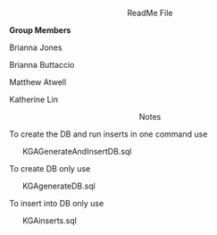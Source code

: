 <p align="center">  
  ReadMe File
</p>



**Group Members**

Brianna Jones

Brianna Buttaccio

Matthew Atwell

Katherine Lin

<p align="center">  
  Notes
</p>

To create the DB and run inserts in one command use 

&nbsp;&nbsp;&nbsp;&nbsp;&nbsp;&nbsp;KGAGenerateAndInsertDB.sql


To create DB only use

&nbsp;&nbsp;&nbsp;&nbsp;&nbsp;&nbsp;KGAgenerateDB.sql


To insert into DB only use

&nbsp;&nbsp;&nbsp;&nbsp;&nbsp;&nbsp;KGAinserts.sql
